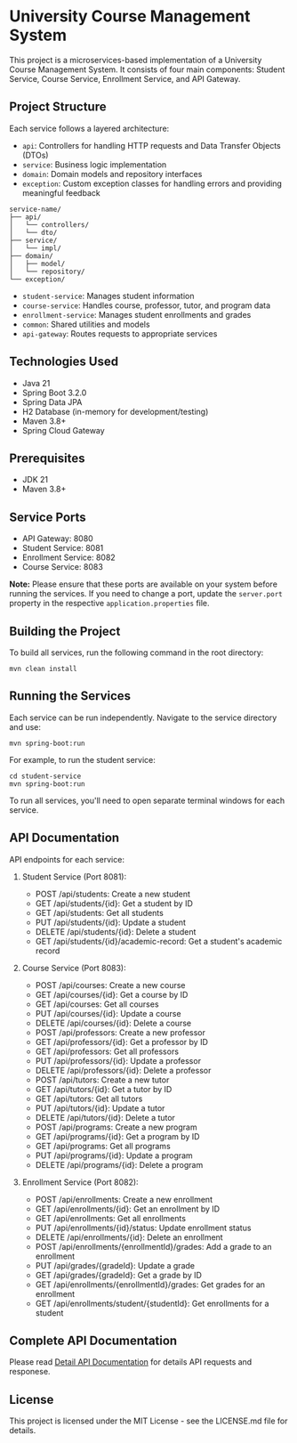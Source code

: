 # University Course Management System

This project is a microservices-based implementation of a University Course Management System. It consists of four main components: Student Service, Course Service, Enrollment Service, and API Gateway.

## Project Structure

Each service follows a layered architecture:

- `api`: Controllers for handling HTTP requests and Data Transfer Objects (DTOs)
- `service`: Business logic implementation
- `domain`: Domain models and repository interfaces
- `exception`: Custom exception classes for handling errors and providing meaningful feedback

```
service-name/
├── api/
│   └── controllers/
│   └── dto/
├── service/
│   └── impl/
├── domain/
│   ├── model/
│   └── repository/
└── exception/
```

- `student-service`: Manages student information
- `course-service`: Handles course, professor, tutor, and program data
- `enrollment-service`: Manages student enrollments and grades
- `common`: Shared utilities and models
- `api-gateway`: Routes requests to appropriate services

## Technologies Used

- Java 21
- Spring Boot 3.2.0
- Spring Data JPA
- H2 Database (in-memory for development/testing)
- Maven 3.8+
- Spring Cloud Gateway

## Prerequisites

- JDK 21
- Maven 3.8+

## Service Ports

- API Gateway: 8080
- Student Service: 8081
- Enrollment Service: 8082
- Course Service: 8083

**Note:** Please ensure that these ports are available on your system before running the services. If you need to change a port, update the `server.port` property in the respective `application.properties` file.

## Building the Project

To build all services, run the following command in the root directory:

```
mvn clean install
```

## Running the Services

Each service can be run independently. Navigate to the service directory and use:

```
mvn spring-boot:run
```

For example, to run the student service:

```
cd student-service
mvn spring-boot:run
```

To run all services, you'll need to open separate terminal windows for each service.

## API Documentation

API endpoints for each service:

1. Student Service (Port 8081):

   - POST /api/students: Create a new student
   - GET /api/students/{id}: Get a student by ID
   - GET /api/students: Get all students
   - PUT /api/students/{id}: Update a student
   - DELETE /api/students/{id}: Delete a student
   - GET /api/students/{id}/academic-record: Get a student's academic record

2. Course Service (Port 8083):

   - POST /api/courses: Create a new course
   - GET /api/courses/{id}: Get a course by ID
   - GET /api/courses: Get all courses
   - PUT /api/courses/{id}: Update a course
   - DELETE /api/courses/{id}: Delete a course
   - POST /api/professors: Create a new professor
   - GET /api/professors/{id}: Get a professor by ID
   - GET /api/professors: Get all professors
   - PUT /api/professors/{id}: Update a professor
   - DELETE /api/professors/{id}: Delete a professor
   - POST /api/tutors: Create a new tutor
   - GET /api/tutors/{id}: Get a tutor by ID
   - GET /api/tutors: Get all tutors
   - PUT /api/tutors/{id}: Update a tutor
   - DELETE /api/tutors/{id}: Delete a tutor
   - POST /api/programs: Create a new program
   - GET /api/programs/{id}: Get a program by ID
   - GET /api/programs: Get all programs
   - PUT /api/programs/{id}: Update a program
   - DELETE /api/programs/{id}: Delete a program

3. Enrollment Service (Port 8082):
   - POST /api/enrollments: Create a new enrollment
   - GET /api/enrollments/{id}: Get an enrollment by ID
   - GET /api/enrollments: Get all enrollments
   - PUT /api/enrollments/{id}/status: Update enrollment status
   - DELETE /api/enrollments/{id}: Delete an enrollment
   - POST /api/enrollments/{enrollmentId}/grades: Add a grade to an enrollment
   - PUT /api/grades/{gradeId}: Update a grade
   - GET /api/grades/{gradeId}: Get a grade by ID
   - GET /api/enrollments/{enrollmentId}/grades: Get grades for an enrollment
   - GET /api/enrollments/student/{studentId}: Get enrollments for a student

## Complete API Documentation

Please read [Detail API Documentation](Detail_APIs_Documentation.md) for details API requests and responese.

## License

This project is licensed under the MIT License - see the LICENSE.md file for details.
